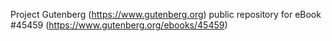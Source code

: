 Project Gutenberg (https://www.gutenberg.org) public repository for eBook #45459 (https://www.gutenberg.org/ebooks/45459)
